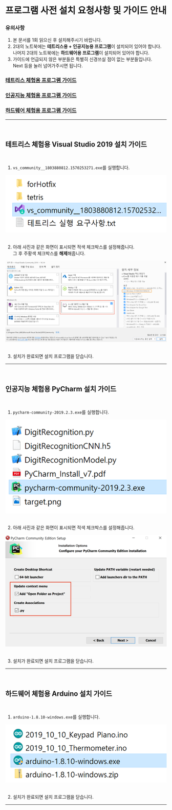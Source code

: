 # 프로그램 사전 설치 요청사항 및 가이드 안내

### 유의사항
1. 본 문서를 1회 읽으신 후 설치해주시기 바랍니다.
2. 2대의 노트북에는 <strong>테트리스용 + 인공지능용 프로그램</strong>이 설치되어 있어야 합니다.
<br>나머지 2대의 노트북에는 <strong>하드웨어용 프로그램</strong>이 설치되어 있어야 합니다.
3. 가이드에 언급되지 않은 부분들은 특별히 신경쓰실 점이 없는 부분들입니다.
<br>Next 등을 눌러 넘어가주시면 됩니다.


### <a href="#1_vs2019">테트리스 체험용 프로그램 가이드</a><br>
### <a href="#2_pycharm">인공지능 체험용 프로그램 가이드</a><br>
### <a href="#3_arduino">하드웨어 체험용 프로그램 가이드</a><br>

---
<br>



## <a name="1_vs2019">테트리스 체험용 Visual Studio 2019 설치 가이드</a>
<br>

1. `vs_community__1803880812.1570253271.exe`를 실행합니다.

<img src="/request_src/vs2019_1.png"><br>
<br>

2. 아래 사진과 같은 화면이 표시되면 적색 체크박스를 설정해줍니다.
<br>그 후 주황색 체크박스를 <strong>해제</strong>해줍니다.

<img src="/request_src/vs2019_2.png"><br>
<br>

3. 설치가 완료되면 설치 프로그램을 닫습니다.

---
<br>



## <a name="2_pycharm">인공지능 체험용 PyCharm 설치 가이드</a>
<br>

1. `pycharm-community-2019.2.3.exe`를 실행합니다.

<img src="/request_src/pycharm_1.png"><br>
<br>

2. 아래 사진과 같은 화면이 표시되면 적색 체크박스를 설정해줍니다.

<img src="/request_src/pycharm_2.png"><br>
<br>

3. 설치가 완료되면 설치 프로그램을 닫습니다.

---
<br>



## <a name="3_arduino">하드웨어 체험용 Arduino 설치 가이드</a>
<br>

1.  `arduino-1.8.10-windows.exe`를 실행합니다.

<img src="/request_src/arduino_1.png"><br>
<br>

2. 설치가 완료되면 설치 프로그램을 닫습니다.

---
<br>
